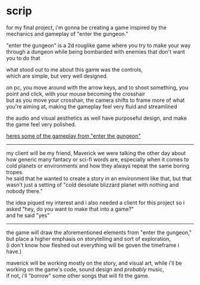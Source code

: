 # scrip

for my final project, i'm gonna be creating a game inspired by the mechanics and gameplay of "enter the gungeon."  

"enter the gungeon" is a 2d rouglike game where you try to make your way through a dungeon while being bombarded with enemies that don't want you to do that

what stood out to me about this game was the controls,  
which are simple, but very well designed.  

on pc, you move around with the arrow keys, and to shoot something, you point and click, with your mouse becoming the crosshair  
but as you move your crosshair, the camera shifts to frame more of what you're aiming at, making the gameplay feel very fluid and streamlined  

the audio and visual aesthetics as well have purposeful design, and make the game feel very polished.

[heres some of the gameplay from "enter the gungeon"](https://youtu.be/3SzOXAzO_TA?si=qJ_QdCFBsd13Lcmy&t=308)

---

my client will be my friend, Maverick
we were talking the other day about how generic many fantacy or sci-fi words are, especially when it comes to cold planets or environments and how they always repeat the same boring tropes.  
he said that he wanted to create a story in an environment like that, but that wasn't just a setting of "cold desolate blizzard planet with nothing and nobody there."  

the idea piqued my interest and i also needed a client for this project so i asked "hey, do you want to make that into a game?"  
and he said "yes"

--- 

the game will draw the aforementioned elements from "enter the gungeon,"  
but place a higher emphasis on storytelling and sort of exploration,  
(i don't know how fleshed out everything will be goven the timeframe i have.)

maverick will be working mostly on the story, and visual art, 
while i'll be working on the game's code, sound design and *probably* music,  
if not, i'll "borrow" some other songs that will fit the game.
